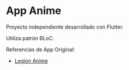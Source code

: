 # App Anime

Proyecto independiente desarrollado con Flutter.

Utiliza patrón BLoC.

Referencias de App Original:
- [Legion Anime](https://legionanime.xyz/)
